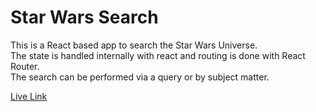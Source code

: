 # Star Wars Search

This is a React based app to search the Star Wars Universe.  
The state is handled internally with react and routing is done with React Router.  
The search can be performed via a query or by subject matter.

[Live Link](https://star-wars-search-gwz6xihn9.vercel.app/)
